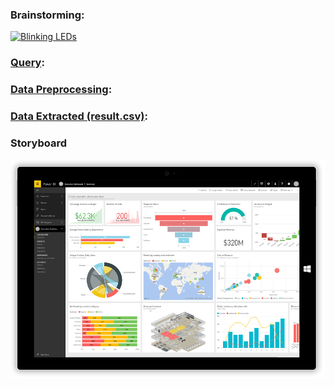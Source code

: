 
### Brainstorming:
[![Blinking LEDs](http://img.youtube.com/vi/XAMVzS13HY0/0.jpg)](http://www.youtube.com/watch?v=XAMVzS13HY0 "Blinking LEDs")


### [Query](https://github.com/rationalai/Bounties/blob/main/Compound.finance/COMP_B1/sql_script.sql):


### [Data Preprocessing](https://github.com/rationalai/Bounties/blob/main/Compound.finance/COMP_B1/dataProcessing.ipynb):


### [Data Extracted (result.csv)](https://github.com/rationalai/Bounties/blob/main/Compound.finance/COMP_B1/result.csv):

### Storyboard


![Storyboard](https://github.com/rationalai/Bounties/blob/main/Compound.finance/COMP_B1/COMP_B1_Storyboard.png "Storyboard")
